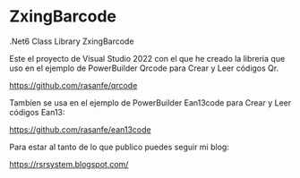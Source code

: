 # ZxingBarcode

.Net6 Class Library ZxingBarcode

Este el proyecto de Visual Studio 2022 con el que he creado la libreria que uso en el ejemplo de PowerBuilder Qrcode para Crear y Leer códigos Qr.

https://github.com/rasanfe/qrcode

Tambíen se usa en el ejemplo de PowerBuilder Ean13code para Crear y Leer códigos Ean13:

https://github.com/rasanfe/ean13code

Para estar al tanto de lo que publico puedes seguir mi blog:

https://rsrsystem.blogspot.com/